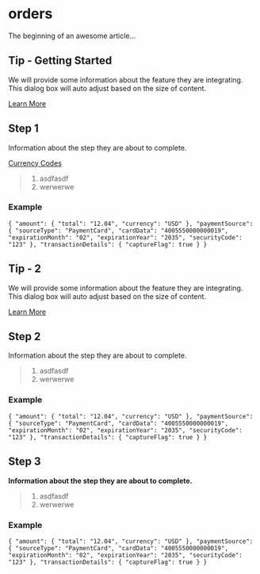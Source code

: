 # orders

The beginning of an awesome article...

## Tip - Getting Started

We will provide some information about the feature they are integrating. This dialog box will auto adjust based on the size of content.

[Learn More](./commerceHub/payments/tip)

## Step 1

Information about the step they are about to complete.

[Currency Codes](./currency-code.html)

> 1. asdfasdf
> 1. werwerwe

### Example
`
{
  "amount": {
    "total": "12.04",
    "currency": "USD"
  },
  "paymentSource": {
    "sourceType": "PaymentCard",
    "cardData": "4005550000000019",
    "expirationMonth": "02",
    "expirationYear": "2035",
    "securityCode": "123"
  },
  "transactionDetails": {
    "captureFlag": true
  }
}
`

## Tip - 2

We will provide some information about the feature they are integrating. This dialog box will auto adjust based on the size of content.

[Learn More](./commerceHub/payments/tip)

## Step 2

Information about the step they are about to complete. 

> 1. asdfasdf
> 1. werwerwe

### Example
`
{
  "amount": {
    "total": "12.04",
    "currency": "USD"
  },
  "paymentSource": {
    "sourceType": "PaymentCard",
    "cardData": "4005550000000019",
    "expirationMonth": "02",
    "expirationYear": "2035",
    "securityCode": "123"
  },
  "transactionDetails": {
    "captureFlag": true
  }
}
`

## Step 3

**Information about the step they are about to complete.**

> 1. asdfasdf
> 1. werwerwe

### Example
`
{
  "amount": {
    "total": "12.04",
    "currency": "USD"
  },
  "paymentSource": {
    "sourceType": "PaymentCard",
    "cardData": "4005550000000019",
    "expirationMonth": "02",
    "expirationYear": "2035",
    "securityCode": "123"
  },
  "transactionDetails": {
    "captureFlag": true
  }
}
`